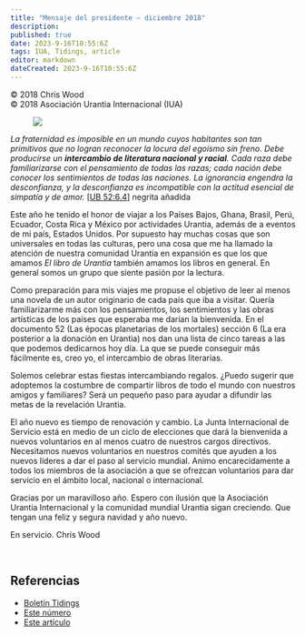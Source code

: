 ```yaml
---
title: "Mensaje del presidente – diciembre 2018"
description: 
published: true
date: 2023-9-16T10:55:6Z
tags: IUA, Tidings, article
editor: markdown
dateCreated: 2023-9-16T10:55:6Z
---
```


<p class="v-card v-sheet theme--light gray lighten-3 px-2">© 2018 Chris Wood<br>© 2018 Asociación Urantia Internacional (IUA)</p>


<figure id="Figure_1" class="image urantiapedia image-style-align-left">
<img src="/image/article/IUA_Tidings/Chris-Wood-headshot-2017-resized-150x150.jpg">
</figure>

_La fraternidad es imposible en un mundo cuyos habitantes son tan primitivos que no logran reconocer la locura del egoísmo sin freno. Debe producirse un **intercambio de literatura nacional y racial**. Cada raza debe familiarizarse con el pensamiento de todas las razas; cada nación debe conocer los sentimientos de todas las naciones. La ignorancia engendra la desconfianza, y la desconfianza es incompatible con la actitud esencial de simpatía y de amor._ <a id="a40_431"></a>[[UB 52:6.4](/es/The_Urantia_Book/52#p6_4)] negrita añadida

Este año he tenido el honor de viajar a los Países Bajos, Ghana, Brasil, Perú, Ecuador, Costa Rica y México por actividades Urantia, además de a eventos de mi país, Estados Unidos. Por supuesto hay muchas cosas que son universales en todas las culturas, pero una cosa que me ha llamado la atención de nuestra comunidad Urantia en expansión es que los que amamos _El libro de Urantia_ también amamos los libros en general. En general somos un grupo que siente pasión por la lectura.

Como preparación para mis viajes me propuse el objetivo de leer al menos una novela de un autor originario de cada país que iba a visitar. Quería familiarizarme más con los pensamientos, los sentimientos y las obras artísticas de los países que esperaba me darían la bienvenida. En el documento 52 (Las épocas planetarias de los mortales) sección 6 (La era posterior a la donación en Urantia) nos dan una lista de cinco tareas a las que podemos dedicarnos hoy día. La que se puede conseguir más fácilmente es, creo yo, el intercambio de obras literarias.

Solemos celebrar estas fiestas intercambiando regalos. ¿Puedo sugerir que adoptemos la costumbre de compartir libros de todo el mundo con nuestros amigos y familiares? Será un pequeño paso para ayudar a difundir las metas de la revelación Urantia.

El año nuevo es tiempo de renovación y cambio. La Junta Internacional de Servicio está en medio de un ciclo de elecciones que dará la bienvenida a nuevos voluntarios en al menos cuatro de nuestros cargos directivos. Necesitamos nuevos voluntarios en nuestros comités que ayuden a los nuevos líderes a dar el paso al servicio mundial. Animo encarecidamente a todos los miembros de la asociación a que se ofrezcan voluntarios para dar servicio en el ámbito local, nacional o internacional.

Gracias por un maravilloso año. Espero con ilusión que la Asociación Urantia Internacional y la comunidad mundial Urantia sigan creciendo. Que tengan una feliz y segura navidad y año nuevo.

En servicio.
Chris Wood

<br style="clear:both;"/>

## Referencias

- [Boletín Tidings](https://urantia-association.org/acerca-del-boletin-tidings/?lang=es)
- [Este número](https://urantia-association.org/newsletter/tidings-diciembre-2018/?lang=es)
- [Este artículo](https://urantia-association.org/mensaje-del-presidente-diciembre-2018/?lang=es)

